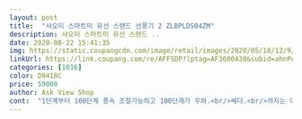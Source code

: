 ```yaml
---
layout: post 
title:  "샤오미 스마트미 유선 스탠드 선풍기 2 ZLBPLDS04ZM" 
description: 샤오미 스마트미 유선 스탠드 ..
date: 2020-08-22 15:41:35 
img: https://static.coupangcdn.com/image/retail/images/2020/05/18/12/9/72adcc58-c754-4230-b900-b1fc2036ab84.jpg 
linkUrl: https://link.coupang.com/re/AFFSDP?lptag=AF3600438&subid=ahnPublicAsk&pageKey=1600899248&itemId=2734571018&vendorItemId=70943953676&traceid=V0-113-17687406e03e524f 
categories: [1016] 
color: D9418C 
price: 59000 
author: Ask View Shop 
cont:  "1단계부터 100단계 풍속 조절가능하고 100단계가 우와.<br/>쎄다.<br/>까지는 아닌듯 합니다.<br/><br/>2년간 사용하던 선풍기가 목디스크인지 모가지가 꺽여서 고개를 못들더라고요.<br/><br/>2단계까지는 너무 약하고<br/>3단계는 불어야 바람같은 .<br/>.<br/>그리고 원지름? 크기가 작아서<br/>4세대 선풍기가 지금도 5만원대 무배에<br/>a/s는 한경희에서 한다네요.<br/> a/s 맡길일 없이 오래쓰면 좋겠어용.<br/>^^<br/><br/>ㅜㅜ<br/>고장만 안나고 오래 썼음 좋겠어요.<br/> 저희집은 1년 내내 선풍기를 사용하거든요.<br/><br/>고장없이 잘썼으면 좋겠습니다<br/>곧 높낮이 까지 조절되고<br/>그리고 조용해요.<br/>ㅎㅎ<br/>나 호갱이었네.<br/>.<br/><br/>높이가 있어서 좋고 가볍습니다.<br/><br/>다만 샤오미어플을 처음 다운받았는데, 연결하는데 어려움으루겪었네요.<br/><br/>더 멀리 바람쐬주는 인공지능<br/>로켓배송이 가끔은 안좋네요 ㅎㅎㅎ<br/>리모컨은 없고 미홈 앱 깔고 조정하면되요.<br/> 리모컨이 없다는게 첨엔 좀, 어색하고 불편했는데 선풍기 뒤통수 위쪽과 뒤쪽으로 버튼이 있어 괜찮아요.<br/><br/>선풍기 돌리면 소음도 커지고해서 한경희 선풍기와 샤오미 선풍기 둘중 어느거로 할 지 고민하다가 남편이 샤오미로 선택.<br/> 구매했습니다.<br/><br/>신형인줄 ... <br/><br/>아침에 조립하여 사용해봤는대 조용하고 시원하고 좋네요ㅎㅎ<br/>어릴적 쓰던 머리통 큰 선풍기는 10년은 너끈히 썼던것 같은데 기술력이 더 발달 된 지금은 왜 수명이 길지가 않은지... <br/>ㅠㅠ<br/>와!!!  나 92000원인가 98000원 준거같은데 가격내렸네요 ㅜㅜ 힝 먼저사면 안좋네요<br/>원룸형에 어울릴듯요<br/>잘 알아보지 못한 제 불찰이지요.<br/><br/>조립은 어렵지 않고요.<br/><br/>지금은 연결도 잘되었고 작동도 잘됩니다.<br/><br/>집에쓰던 선풍기가 고장나서 부랴부랴 로켓배송으로 주문했습니다.<br/><br/>팔린다는 사실을 오늘 알아버린 나 ㅜㅜ<br/>" 
---
```

